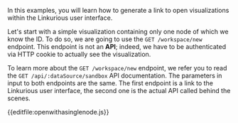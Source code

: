 In this examples, you will learn how to generate a link to open visualizations within the Linkurious user interface.

Let's start with a simple visualization containing only one node of which we know the ID.
To do so, we are going to use the `GET /workspace/new` endpoint.
This endpoint is not an **API**; indeed, we have to be authenticated via HTTP cookie to actually see the visualization.

To learn more about the `GET /workspace/new` endpoint, we refer you to read the `GET /api/:dataSource/sandbox` API documentation.
The parameters in input to both endpoints are the same. The first endpoint is a link to the Linkurious user interface,
the second one is the actual API called behind the scenes.

{{editfile:openwithasinglenode.js}}
